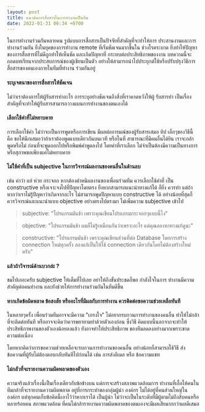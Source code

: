 ```yaml
---
layout: post
title: แนวคิดการสื่อสารในการทำงานเป็นทีม
date: 2022-01-31 06:34 +0700
---
```

ในการทำงานร่วมกันหลายคน รูปแบบการสื่อสารเป็นปัจจัยที่สำคัญที่จะทำให้การ
ประสานงานและการทำงานร่วมกัน ยิ่งในยุคของการทำงาน remote ที่เริ่มชัดเจนมากขึ้นใน
ช่วงโรคระบาด ยิ่งทำให้ปัญหาของการสื่อสารที่ไม่ดีถูกทำให้เห็นชัด และเกิดปัญหาที่
กระทบต่อประสิทธิภาพของงาน บทความนี้จะถอดบทเรียนจากประสบการณ์ของผู้เขียนเป็นตัว
อย่างให้สามารถนำไปประยุกต์ใช้หรือปรับปรุงวิธีการสื่อสารของตนเองภายในทีมที่ทำงาน
ร่วมกันอยู่

#### **ระบุเจตนาของการสื่อสารให้ชัดเจน**
ไม่ว่าเราต้องการให้ผู้รับสารทำอะไร การระบุอย่างชัดเจนถึงสิ่งที่เราคาดหวังให้ผู้
รับสารทำ เป็นเรื่องสำคัญที่จะทำให้ผู้รับสารสามารถวางแผนการทำงานของตนเองได้

#### **เลือกใช้คำที่ไม่หยาบคาย**
การเลือกใช้คำ ไม่ว่าจะเป็นการพูดหรือการเขียน มีผลต่ออารมณ์ของผู้รับสารเสมอ ทิป
เล็กๆของวิธีนี้ คือ ขอให้นึกเสมอว่าถ้าเราต้องพูดแบบเดียวกันบนเวที หรือในที่
สาธารณะที่มีคนอื่นได้ยิน เราจะกล้าพูดหรือไม่ ก่อนที่จะพูดออกไปหรือพิมพ์คำพูดลงไป
โดยคำที่เราเลือก ไม่จำเป็นต้องมีความเป็นทางการหรือสุภาพขอเพียงแค่ไม่หยาบคาย

#### **ไม่ใช้คำที่เป็น subjective ในการวิจารณ์ผลงานของคนอื่นในด้านลบ**
เช่น คำว่า แย่ ห่วย กระจอก หากต้องตำหนิผลงานของเพื่อนร่วมทีม ควรเลือกใช้คำที่
เป็น constructive หรือเจาะจงไปที่ปัญหาโดยตรง ยิ่งหากสามารถแนะนำทางแก้ได้ ก็ยิ่ง
ควรทำ แต่ถ้าหากว่าเราไม่รู้ปัญหาว่าเกิดจากอะไร ไม่สามารถพูดปัญหาแบบ constructive
ได้ อย่างน้อยที่สุดก็ควรวิจารณ์และแนะนำแบบ objective อย่างตรงไปตรงมา ไม่เพิ่มความ
subjective เข้าไป

> subjective: "โปรแกรมมันช้า เพราะคุณเขียนโปรแกรมกระจอกๆแบบนี้ไง"

> objective: "โปรแกรมมันช้า ผมก็ไม่รู้เหมือนกันว่าเพราะอะไร แต่คุณลองหาทางแก้ดูนะ"

> constructive: "โปรแกรมมันช้า เพราะคุณเขียนส่วนที่ต่อ Database โดยการสร้าง connection ใหม่ทุกครั้ง ลองแก้เป็นให้ใช้ connection เดียวกันโดยไม่ต้องสร้างใหม่ครับ"

#### **แล้วถ้าวิจารณ์ด้านบวกล่ะ ?**
ชมไปเถอะครับ subjective ให้เต็มที่ไปเลย อย่าให้ถึงขั้นประชดก็พอ กำลังใจในการ
ทำงานมีความสำคัญต่อคนทำงาน และยังช่วยให้การทำงานร่วมกันในทีมดีขึ้น

#### **หากเกิดข้อผิดพลาด ข้อสงสัย หรืออะไรที่มีผลกับการทำงาน ควรติดต่อขอความช่วยเหลือทันที**
ในหลายๆครั้ง เพื่อนร่วมทีมอาจจะมีความ "เกรงใจ" ไม่อยากรบกวนการทำงานของคนอื่น
ทำให้ไม่กล้าที่จะติดต่อทันที หรืออาจจะคิดว่าควรพยายามทำด้วยตัวเองก่อน ซึ่งวิธี
คิดแบบนี้นอกจากจะทำให้ประสิทธิภาพงานของตัวเองน้อยลงแล้ว ยังอาจทำให้ประสิทธิภาพ
ของทีมลดลงอย่างมากเพราะขาดความต่อเนื่อง

โดยหากคิดว่าการขอความช่วยเหลือจะรบกวนการทำงานของคนอื่น อย่างน้อยก็สามารถใช้วิธี
ส่งข้อความที่ผู้รับไม่ต้องตอบกลับทันทีไปก่อนได้ เช่น การส่งอีเมล หรือ ข้อความแชท

#### **ไม่กลัวที่จะรายงานความผิดพลาดของตัวเอง**
ความจริงแล้วเรื่องนี้เป็นเรื่องเดียวกับข้อข้างบน แต่การจะสร้างสภาพแวดล้อมการ
ทำงานที่เอื้อให้คนในทีมกล้าที่จะรายงานความผิดพลาด อยู่ที่การกระทำของกลุ่มผู้นำ
องค์กร ไม่ได้อยู่ที่คนส่วนใหญ่ในองค์กร แต่ทุกคนเก็บข้อคิดนี้เอาไว้ว่าหากเราได้
เป็นผู้นำ ไม่ว่าจะเป็นในระดับที่มีผู้ตามไม่ถึงสิบคนหรือหลายร้อยคน สภาพแวดล้อม
ที่คนไม่กล้ารายงานความผิดพลาดของตนเองจะมีผลเสียมากกว่าผลดีเสมอ
